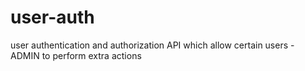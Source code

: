 # user-auth
user authentication and authorization API which allow certain users - ADMIN to perform extra actions
